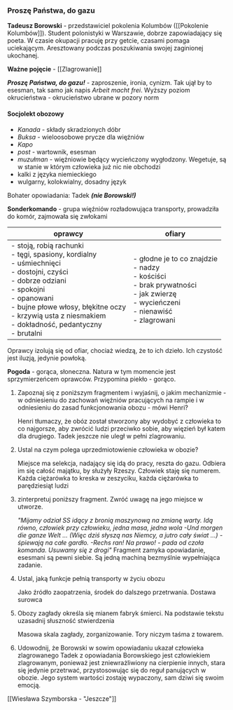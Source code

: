 ### Proszę Państwa, do gazu

**Tadeusz Borowski** - przedstawiciel pokolenia Kolumbów ([[Pokolenie Kolumbów]]). Student polonistyki w Warszawie, dobrze zapowiadający się poeta. W czasie okupacji pracuję przy getcie, czasami pomaga uciekającym. Aresztowany podczas poszukiwania swojej zaginionej ukochanej. 

**Ważne pojęcie** - [[Zlagrowanie]]

***Proszę Państwa, do gazu!*** - zaproszenie, ironia, cynizm. Tak ujął by to esesman, tak samo jak napis *Arbeit macht frei*. Wyższy poziom okrucieństwa - okrucieństwo ubrane w pozory norm
#### Socjolekt obozowy
- *Kanada* - składy skradzionych dóbr
- *Buksa* - wieloosobowe prycze dla więźniów
- *Kapo*
- *post* - wartownik, esesman
- *muzułman* - więźniowie będący wycieńczony wygłodzony. Wegetuje, są w stanie w którym człowieka już nic nie obchodzi
- kalki z języka niemieckiego
- wulgarny, kolokwialny, dosadny język

Bohater opowiadania: Tadek ***(nie Borowski!)***

**Sonderkomando** - grupa więźniów rozładowująca transporty, prowadziła do komór, zajmowała się zwłokami

| oprawcy                                                                                                                                                                                                                                                         | ofiary                                                                                                                                     |
| --------------------------------------------------------------------------------------------------------------------------------------------------------------------------------------------------------------------------------------------------------------- | ------------------------------------------------------------------------------------------------------------------------------------------ |
| - stoją, robią rachunki<br>- tęgi, spasiony, kordialny<br>- uśmiechnięci<br>- dostojni, czyści<br>- dobrze odziani<br>- spokojni<br>- opanowani<br>- bujne płowe włosy, błękitne oczy<br>- krzywią usta z niesmakiem<br>- dokładność, pedantyczny<br>- brutalni | - głodne je to co znajdzie<br>- nadzy<br>- kościści<br>- brak prywatności<br>- jak zwierzę<br>- wycieńczeni<br>- nienawiść<br>- zlagrowani |

Oprawcy izolują się od ofiar, chociaż wiedzą, że to ich dzieło. Ich czystość jest iluzją, jedynie powłoką.


**Pogoda** - gorąca, słoneczna. Natura w tym momencie jest sprzymierzeńcem oprawców. Przypomina piekło - gorąco.

1. Zapoznaj się z poniższym fragmentem i wyjaśnij, o jakim mechanizmie - w odniesieniu do zachowań więźniów pracujących na rampie i w odniesieniu do zasad funkcjonowania obozu - mówi Henri?

	Henri tłumaczy, że obóz został stworzony aby wydobyć z człowieka to co najgorsze, aby zwrócić ludzi przeciwko sobie, aby więzień był katem dla drugiego.  Tadek jeszcze nie uległ w pełni zlagrowaniu. 

2. Ustal na czym polega uprzedmiotowienie człowieka w obozie?

	 Miejsce ma selekcja, nadający się idą do pracy, reszta do gazu. Odbiera im się całość majątku, by służyły Rzeszy. Człowiek staję się numerem. Każda ciężarówka to kreska w zeszyciku, każda ciężarówka to parędziesiąt ludzi
	
3. zinterpretuj poniższy fragment. Zwróć uwagę na jego miejsce w utworze.

	*"Mijamy odział SS idący z bronią maszynową na zmianę warty. Idą równo, człowiek przy człowieku, jedna masa, jedna wola
	-Und morgen die ganze Welt ... (Więc dziś słyszą nas Niemcy, a jutro cały świat ...) - śpiewają na całe gardło.
	-Rechs ran! Na prawo! - pada od czoła komanda. Usuwamy się z drogi"*
	Fragment zamyka opowiadanie, esesmani są pewni siebie. Są jedną machiną bezmyślnie wypełniająca zadanie. 

4. Ustal, jaką funkcje pełnią transporty w życiu obozu

	Jako źródło zaopatrzenia, środek do dalszego przetrwania. Dostawa surowca

5. Obozy zagłady określa się mianem fabryk śmierci. Na podstawie tekstu uzasadnij słuszność stwierdzenia

	Masowa skala zagłady, zorganizowanie. Tory niczym taśma z towarem.

6. Udowodnij, że Borowski w sowim opowiadaniu ukazał człowieka zlagrowanego
	Tadek z opowiadania Borowskiego jest człowiekiem zlagrowanym, ponieważ jest zniewrażliwiony  na cierpienie innych, stara się jedynie przetrwać, przystosowując się do reguł panujących w obozie. Jego system wartości zostaję wypaczony, sam dziwi się swoim emocją.

[[Wiesława Szymborska - "Jeszcze"]]